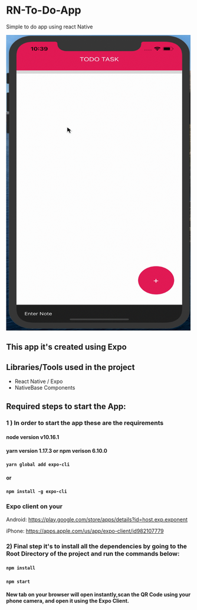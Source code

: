 # RN-To-Do-App
Simple to do app using react Native

<img src="ToDo_Task.gif" height="800" width="500">



## This app it's created using Expo
## Libraries/Tools used in the project
- React Native / Expo
- NativeBase Components

## Required steps to start the App: 
### 1 ) In order to start the app these are the requirements

#### node version v10.16.1
#### yarn version 1.17.3 or npm verison 6.10.0
#### `yarn global add expo-cli`
#### or
#### `npm install -g expo-cli`

### Expo client on your
Android: https://play.google.com/store/apps/details?id=host.exp.exponent

iPhone: 
https://apps.apple.com/us/app/expo-client/id982107779

### 2) Final step it's to install all the dependencies by going to the Root Directory of the project and run the commands below:
#### `npm install`
#### `npm start`
#### New tab on your browser will open instantly,scan the QR Code using your phone camera, and open it using the Expo Client.



